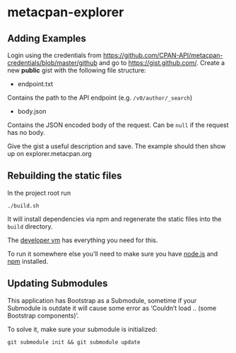 metacpan-explorer
=================

## Adding Examples


Login using the credentials from https://github.com/CPAN-API/metacpan-credentials/blob/master/github and go to https://gist.github.com/.
Create a new **public** gist with the following file structure:

* endpoint.txt

Contains the path to the API endpoint (e.g. `/v0/author/_search`)

* body.json

Contains the JSON encoded body of the request. Can be `null` if the request has no body.

Give the gist a useful description and save. The example should then show up on explorer.metacpan.org

## Rebuilding the static files

In the project root run

    ./build.sh

It will install dependencies via npm
and regenerate the static files into the `build` directory.

The [developer vm](https://github.com/CPAN-API/metacpan-developer)
has everything you need for this.

To run it somewhere else you'll need to make sure you have
[node.js](http://nodejs.org/) and [npm](http://npmjs.org/) installed.

## Updating Submodules

This application has Bootstrap as a Submodule, sometime if your Submodule is outdate it will cause some error as ‘Couldn’t load .. (some Bootstrap components)’. 

To solve it, make sure your submodule is initialized:

    git submodule init && git submodule update
